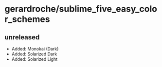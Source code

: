 # gerardroche/sublime_five_easy_color_schemes

## unreleased

* Added: Monokai (Dark)
* Added: Solarized Dark
* Added: Solarized Light
